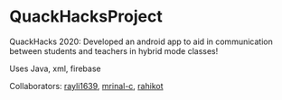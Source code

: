 # QuackHacksProject

QuackHacks 2020:
Developed an android app to aid in communication between students and teachers in hybrid mode classes!

Uses Java, xml, firebase

Collaborators: [rayli1639](https://github.com/rayli1639), [mrinal-c](https://github.com/mrinal-c), [rahikot](https://github.com/rahikot)
